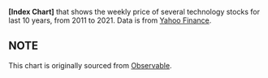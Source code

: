 **[Index Chart]** that shows the weekly price of several technology stocks for last 10 years, from 2011 to 2021. Data is from [Yahoo Finance](https://finance.yahoo.com/lookup).

## NOTE

This chart is originally sourced from [Observable](https://observablehq.com/@d3/index-chart).
